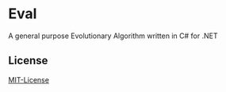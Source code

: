 # Eval

A general purpose Evolutionary Algorithm written in C# for .NET

## License

[MIT-License](./LICENSE)
